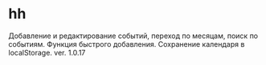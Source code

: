 hh
==
Добавление и редактирование событий, переход по месяцам, поиск по событиям. Функция быстрого добавления. Сохранение календаря в localStorage. ver. 1.0.17
